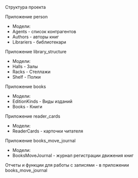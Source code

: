 Структура проекта

Приложение person
 - Модели: 
  - Agents - список контрагентов
  - Authors - авторы книг
  - Librariers - библиотекари
 
Приложение library_structure
 - Модели:
  - Halls - Залы
  - Racks - Стеллажи
  - Shelf - Полки
 
Приложение books
 - Модели:
  - EditionKinds - Виды изданий
  - Books - Книги
  
Приложение reader_cards
 - Модели:
  - ReaderCards - карточки читателя
  
Приложение books_move_journal
 - Модели:
  - BooksMoveJournal - журнал регистрации движения книг

Отчеты и функции для работы с записями - в приложении books_move_journal

